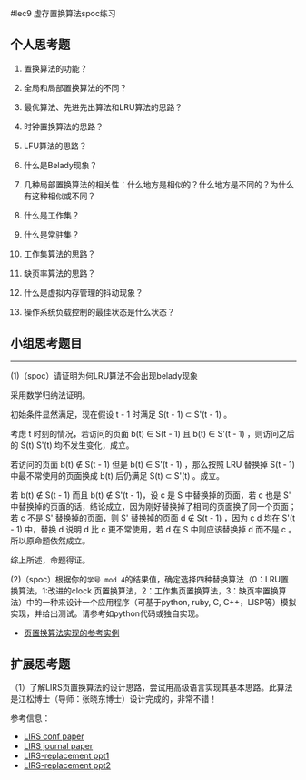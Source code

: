 #lec9 虚存置换算法spoc练习

## 个人思考题
1. 置换算法的功能？

2. 全局和局部置换算法的不同？

3. 最优算法、先进先出算法和LRU算法的思路？

4. 时钟置换算法的思路？

5. LFU算法的思路？

6. 什么是Belady现象？

7. 几种局部置换算法的相关性：什么地方是相似的？什么地方是不同的？为什么有这种相似或不同？

8. 什么是工作集？

9. 什么是常驻集？

10. 工作集算法的思路？

11. 缺页率算法的思路？

12. 什么是虚拟内存管理的抖动现象？

13. 操作系统负载控制的最佳状态是什么状态？

## 小组思考题目

----
(1)（spoc）请证明为何LRU算法不会出现belady现象

>

采用数学归纳法证明。
 
初始条件显然满足，现在假设 t - 1 时满足 S(t - 1) ⊂ S'(t - 1) 。
 
考虑 t 时刻的情况，若访问的页面 b(t) ∈ S(t - 1) 且 b(t) ∈ S'(t - 1) ，则访问之后的 S(t) S'(t) 均不发生变化，成立。
 
若访问的页面 b(t) ∉ S(t - 1) 但是 b(t) ∈ S'(t - 1) ，那么按照 LRU 替换掉 S(t - 1) 中最不常使用的页面换成 b(t) 后仍满足 S(t) ⊂ S'(t) 。成立。
 
若 b(t) ∉ S(t - 1) 而且 b(t) ∉  S'(t - 1)，设 c 是 S 中替换掉的页面，若 c 也是 S' 中替换掉的页面的话，结论成立，因为刚好替换掉了相同的页面换了同一个页面；若 c 不是 S' 替换掉的页面，则 S' 替换掉的页面 d ∉ S(t - 1) ，因为 c d 均在 S'(t - 1) 中，替换 d 说明 d 比 c 更不常使用，若 d 在 S 中则应该替换掉 d 而不是 c 。所以原命题依然成立。
 
综上所述，命题得证。


(2)（spoc）根据你的`学号 mod 4`的结果值，确定选择四种替换算法（0：LRU置换算法，1:改进的clock 页置换算法，2：工作集页置换算法，3：缺页率置换算法）中的一种来设计一个应用程序（可基于python, ruby, C, C++，LISP等）模拟实现，并给出测试。请参考如python代码或独自实现。
 - [页置换算法实现的参考实例](https://github.com/chyyuu/ucore_lab/blob/master/related_info/lab3/page-replacement-policy.py)
 
## 扩展思考题
（1）了解LIRS页置换算法的设计思路，尝试用高级语言实现其基本思路。此算法是江松博士（导师：张晓东博士）设计完成的，非常不错！

参考信息：

 - [LIRS conf paper](http://www.ece.eng.wayne.edu/~sjiang/pubs/papers/jiang02_LIRS.pdf)
 - [LIRS journal paper](http://www.ece.eng.wayne.edu/~sjiang/pubs/papers/jiang05_LIRS.pdf)
 - [LIRS-replacement ppt1](http://dragonstar.ict.ac.cn/course_09/XD_Zhang/(6)-LIRS-replacement.pdf)
 - [LIRS-replacement ppt2](http://www.ece.eng.wayne.edu/~sjiang/Projects/LIRS/sig02.ppt)
